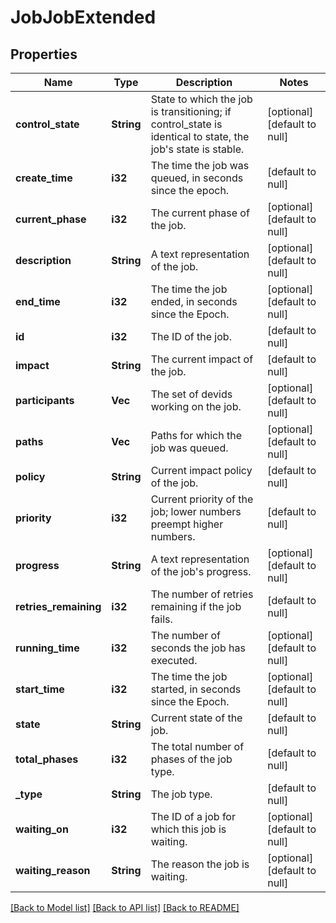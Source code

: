 # JobJobExtended

## Properties
Name | Type | Description | Notes
------------ | ------------- | ------------- | -------------
**control_state** | **String** | State to which the job is transitioning; if control_state is identical to state, the job&#39;s state is stable. | [optional] [default to null]
**create_time** | **i32** | The time the job was queued, in seconds since the epoch. | [default to null]
**current_phase** | **i32** | The current phase of the job. | [optional] [default to null]
**description** | **String** | A text representation of the job. | [optional] [default to null]
**end_time** | **i32** | The time the job ended, in seconds since the Epoch. | [optional] [default to null]
**id** | **i32** | The ID of the job. | [default to null]
**impact** | **String** | The current impact of the job. | [default to null]
**participants** | **Vec<i32>** | The set of devids working on the job. | [optional] [default to null]
**paths** | **Vec<String>** | Paths for which the job was queued. | [optional] [default to null]
**policy** | **String** | Current impact policy of the job. | [default to null]
**priority** | **i32** | Current priority of the job; lower numbers preempt higher numbers. | [default to null]
**progress** | **String** | A text representation of the job&#39;s progress. | [optional] [default to null]
**retries_remaining** | **i32** | The number of retries remaining if the job fails. | [default to null]
**running_time** | **i32** | The number of seconds the job has executed. | [optional] [default to null]
**start_time** | **i32** | The time the job started, in seconds since the Epoch. | [optional] [default to null]
**state** | **String** | Current state of the job. | [default to null]
**total_phases** | **i32** | The total number of phases of the job type. | [default to null]
**_type** | **String** | The job type. | [default to null]
**waiting_on** | **i32** | The ID of a job for which this job is waiting. | [optional] [default to null]
**waiting_reason** | **String** | The reason the job is waiting. | [optional] [default to null]

[[Back to Model list]](../README.md#documentation-for-models) [[Back to API list]](../README.md#documentation-for-api-endpoints) [[Back to README]](../README.md)


